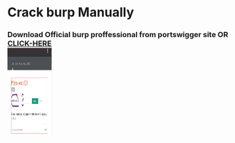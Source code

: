 # Crack burp Manually

<h3>Download Official burp proffessional from portswigger site OR <br><a href="https://portswigger.net/burp/releases">CLICK-HERE<a>
  <br>
  <img src="-attributes/Screenshot 2022-01-28 214359.jpg" width="100" height="200"
